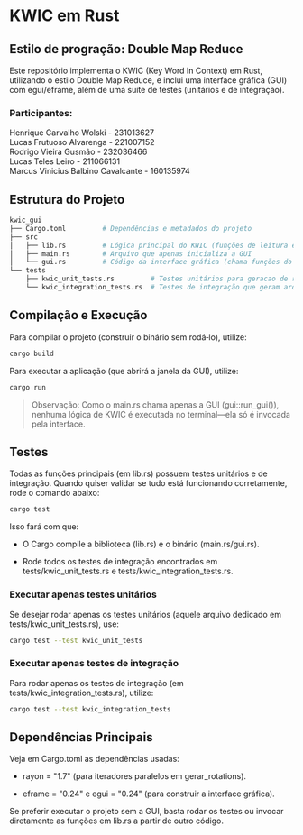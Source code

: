 # KWIC em Rust
## Estilo de progração: Double Map Reduce

Este repositório implementa o KWIC (Key Word In Context) em Rust, utilizando o estilo Double Map Reduce, e inclui uma interface gráfica (GUI) com egui/eframe, além de uma suíte de testes (unitários e de integração).

### Participantes:
Henrique Carvalho Wolski - 231013627  
Lucas Frutuoso Alvarenga - 221007152  
Rodrigo Vieira Gusmão - 232036466  
Lucas Teles Leiro - 211066131  
Marcus Vinicius Balbino Cavalcante - 160135974  

## Estrutura do Projeto

```bash
kwic_gui
├── Cargo.toml         # Dependências e metadados do projeto
├── src
│   ├── lib.rs         # Lógica principal do KWIC (funções de leitura e geração de rotações)
│   ├── main.rs        # Arquivo que apenas inicializa a GUI
│   └── gui.rs         # Código da interface gráfica (chama funções do lib.rs)
└── tests
    ├── kwic_unit_tests.rs         # Testes unitários para geracao de rotações e leitura de arquivos
    └── kwic_integration_tests.rs  # Testes de integração que geram arquivos temporários
```
## Compilação e Execução

Para compilar o projeto (construir o binário sem rodá‑lo), utilize:

```bash
cargo build
```

Para executar a aplicação (que abrirá a janela da GUI), utilize:
```bash
cargo run
```

> Observação: Como o main.rs chama apenas a GUI (gui::run_gui()), nenhuma lógica de KWIC é executada no terminal—ela só é invocada pela interface.

## Testes
Todas as funções principais (em lib.rs) possuem testes unitários e de integração. Quando quiser validar se tudo está funcionando corretamente, rode o comando abaixo:

```bash
cargo test
```

Isso fará com que:

- O Cargo compile a biblioteca (lib.rs) e o binário (main.rs/gui.rs).

- Rode todos os testes de integração encontrados em tests/kwic_unit_tests.rs e tests/kwic_integration_tests.rs.

### Executar apenas testes unitários

Se desejar rodar apenas os testes unitários (aquele arquivo dedicado em tests/kwic_unit_tests.rs), use:

```bash
cargo test --test kwic_unit_tests
```

### Executar apenas testes de integração

Para rodar apenas os testes de integração (em tests/kwic_integration_tests.rs), utilize:

```bash
cargo test --test kwic_integration_tests
```

## Dependências Principais

Veja em Cargo.toml as dependências usadas:

- rayon = "1.7" (para iteradores paralelos em gerar_rotations).

- eframe = "0.24" e egui = "0.24" (para construir a interface gráfica).

Se preferir executar o projeto sem a GUI, basta rodar os testes ou invocar diretamente as funções em lib.rs a partir de outro código.